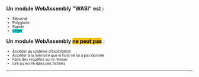 
<style scoped>
  mark-cyan {
    background-color: #17EFE7;
    color: #000000;
  }
  mark-orange {
    background-color: #F7C00E;
    color: #000000;
  }
  ul {
    font-size: 70%;
  }
</style>

**Un module WebAssembly "WASI" est :**

- Sécurisé
- Polyglotte
- Rapide
- <mark-cyan>Léger</mark-cyan>

**Un module WebAssembly <mark-orange>ne peut pas</mark-orange> :**

- Accéder au système d’exploitation
- Accéder à la mémoire que le host ne lui a pas donnée
- Faire des requêtes sur le réseau
- Lire ou écrire dans des fichiers


---

